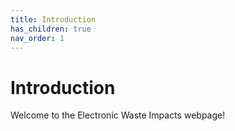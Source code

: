 ```yaml
---
title: Introduction
has_children: true
nav_order: 1
---
```


# Introduction

Welcome to the Electronic Waste Impacts webpage!
